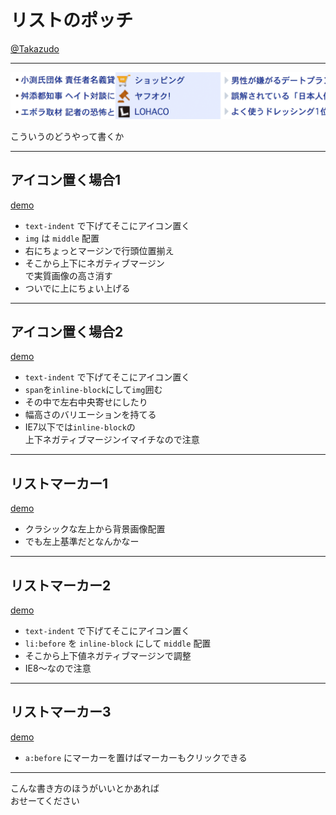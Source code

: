 # リストのポッチ

[@Takazudo](https://twitter.com/Takazudo)

----

![](myAdditions/imgs/cap1.png)

こういうのどうやって書くか

----

## アイコン置く場合1

[demo](http://codepen.io/takazudo/pen/waqov?editors=110)

* `text-indent` で下げてそこにアイコン置く
* `img` は `middle` 配置
* 右にちょっとマージンで行頭位置揃え
* そこから上下にネガティブマージン<br>で実質画像の高さ消す
* ついでに上にちょい上げる

----

## アイコン置く場合2

[demo](http://codepen.io/takazudo/pen/iBjhl?editors=110)

* `text-indent` で下げてそこにアイコン置く
* `span`を`inline-block`にして`img`囲む
* その中で左右中央寄せにしたり
* 幅高さのバリエーションを持てる
* IE7以下では`inline-block`の<br>上下ネガティブマージンイマイチなので注意

----

## リストマーカー1

[demo](http://codepen.io/takazudo/pen/JzaKn?editors=110)

* クラシックな左上から背景画像配置
* でも左上基準だとなんかなー

----

## リストマーカー2

[demo](http://codepen.io/takazudo/pen/FDuyB?editors=110)

* `text-indent` で下げてそこにアイコン置く
* `li:before` を `inline-block` にして `middle` 配置
* そこから上下値ネガティブマージンで調整
* IE8〜なので注意

----

## リストマーカー3

[demo](http://codepen.io/takazudo/pen/kvnio?editors=110)

* `a:before` にマーカーを置けばマーカーもクリックできる

----

こんな書き方のほうがいいとかあれば  
おせーてください

